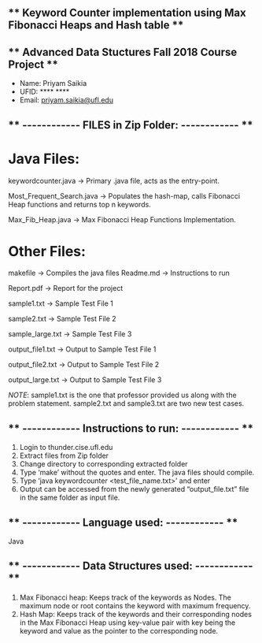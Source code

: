 ## ** Keyword Counter implementation using Max Fibonacci Heaps and Hash table **
## ** Advanced Data Stuctures Fall 2018 Course Project **

* Name: Priyam Saikia
* UFID: **** ****
* Email: priyam.saikia@ufl.edu

## ** ------------  FILES in Zip Folder: ------------  **

# Java Files:

keywordcounter.java       -> Primary .java file, acts as the entry-point. 

Most_Frequent_Search.java -> Populates the hash-map, calls Fibonacci Heap functions and returns top n keywords.

Max_Fib_Heap.java         -> Max Fibonacci Heap Functions Implementation.

# Other Files:

makefile    -> Compiles the java files Readme.md -> Instructions to run

Report.pdf  -> Report for the project

sample1.txt -> Sample Test File 1

sample2.txt -> Sample Test File 2

sample_large.txt -> Sample Test File 3

output_file1.txt -> Output to Sample Test File 1

output_file2.txt -> Output to Sample Test File 2

output_large.txt -> Output to Sample Test File 3

*NOTE*: sample1.txt is the one that professor provided us along with the problem
statement. sample2.txt and sample3.txt are two new test cases.

## ** ------------  Instructions to run: ------------  **
1. Login to thunder.cise.ufl.edu 
2. Extract files from Zip folder
3. Change directory to corresponding extracted folder 
4. Type ‘make’ without the quotes and enter. The java files should compile. 
5. Type ‘java keywordcounter <test_file_name.txt>’ and enter 
6. Output can be accessed from the newly generated “output_file.txt” file in 
   the same folder as input file.

## ** ------------  Language used: ------------  **
Java

## ** ------------  Data Structures used: ------------  **
1. Max Fibonacci heap: Keeps track of the keywords as Nodes. The maximum node or root contains the keyword with maximum frequency.
2. Hash Map: Keeps track of the keywords and their corresponding nodes in the Max Fibonacci Heap using key-value pair with key being the keyword and value as the pointer to the corresponding node.

